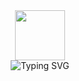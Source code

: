 <div align="center">
  <img src="https://s2.loli.net/2025/02/21/KFh9pSTxQWcDJwO.png" height="80">
  <div>
    <img src="https://readme-typing-svg.herokuapp.com?font=Fira+Code&pause=1000&color=2EA2F7¢er=true&vCenter=true&width=435&lines=YOU+FOCUS+YOUR+WALK" alt="Typing SVG"/>
  </div>
</div>
 
<!-- # Introduction
YOU FOCUS YOUR WALK is a pedestrian cell phone usage detection system. Once deployed on the streets, it detects the postures and the hand images of pedestrians to determine whether they are using a cell phone. The face of those who are using the cell phone will be announced. -->